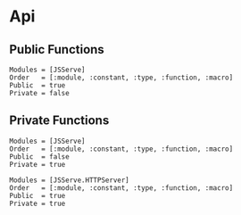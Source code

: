 # Api

## Public Functions


```@autodocs
Modules = [JSServe]
Order   = [:module, :constant, :type, :function, :macro]
Public  = true
Private = false
```

## Private Functions

```@autodocs
Modules = [JSServe]
Order   = [:module, :constant, :type, :function, :macro]
Public  = false
Private = true
```

```@autodocs
Modules = [JSServe.HTTPServer]
Order   = [:module, :constant, :type, :function, :macro]
Public  = true
Private = true
```
